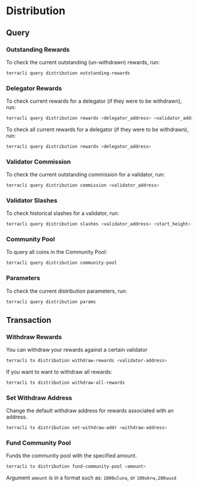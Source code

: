 # Distribution

## Query

### Outstanding Rewards

To check the current outstanding (un-withdrawn) rewards, run:

```bash
terracli query distribution outstanding-rewards
```

### Delegator Rewards

To check current rewards for a delegator (if they were to be withdrawn), run:

```bash
terracli query distribution rewards <delegator_address> <validator_address>
```

To check all current rewards for a delegator (if they were to be withdrawn), run:

```bash
terracli query distribution rewards <delegator_address>
```

### Validator Commission

To check the current outstanding commission for a validator, run:

```bash
terracli query distribution commission <validator_address>
```

### Validator Slashes

To check historical slashes for a validator, run:

```bash
terracli query distribution slashes <validator_address> <start_height> <end_height>
```

### Community Pool

To query all coins in the Community Pool:

```bash
terracli query distribution community-pool
```

### Parameters

To check the current distribution parameters, run:

```bash
terracli query distribution params
```

## Transaction

### Withdraw Rewards

You can withdraw your rewards against a certain validator

```sh
terracli tx distribution withdraw-rewards <validator-address>
```

If you want to want to withdraw all rewards:

```sh
terracli tx distribution withdraw-all-rewards
```

### Set Withdraw Address

Change the default withdraw address for rewards associated with an address.

```sh
terracli tx distribution set-withdraw-addr <withdraw-address>
```

### Fund Community Pool

Funds the community pool with the specified amount.

```sh
terracli tx distribution fund-community-pool <amount>
```

Argument `amount` is in a format such as: `1000uluna`, or `100ukrw,200uusd`
